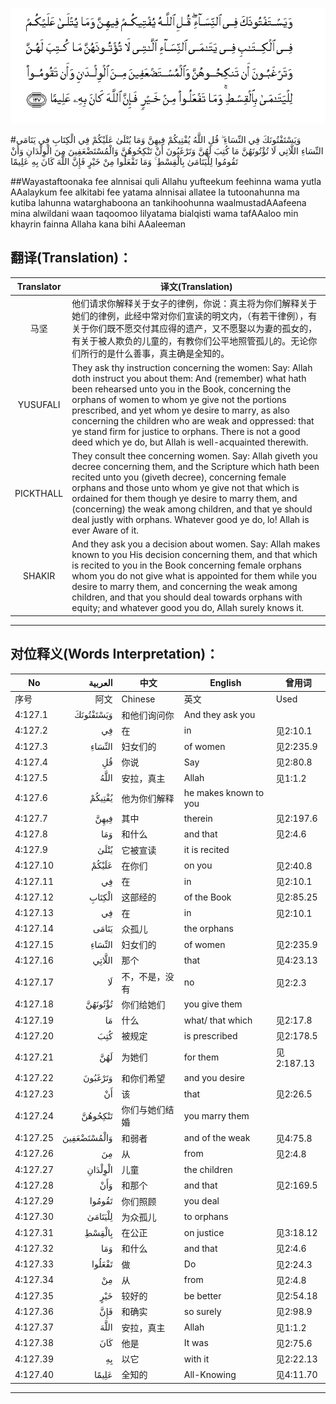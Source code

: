![004:127](images/004_127.gif)

#وَيَسْتَفْتُونَكَ فِي النِّسَاءِ ۖ قُلِ اللَّهُ يُفْتِيكُمْ فِيهِنَّ وَمَا يُتْلَىٰ عَلَيْكُمْ فِي الْكِتَابِ فِي يَتَامَى النِّسَاءِ اللَّاتِي لَا تُؤْتُونَهُنَّ مَا كُتِبَ لَهُنَّ وَتَرْغَبُونَ أَنْ تَنْكِحُوهُنَّ وَالْمُسْتَضْعَفِينَ مِنَ الْوِلْدَانِ وَأَنْ تَقُومُوا لِلْيَتَامَىٰ بِالْقِسْطِ ۚ وَمَا تَفْعَلُوا مِنْ خَيْرٍ فَإِنَّ اللَّهَ كَانَ بِهِ عَلِيمًا 

##Wayastaftoonaka fee alnnisai quli Allahu yufteekum feehinna wama yutla AAalaykum fee alkitabi fee yatama alnnisai allatee la tutoonahunna ma kutiba lahunna watarghaboona an tankihoohunna waalmustadAAafeena mina alwildani waan taqoomoo lilyatama bialqisti wama tafAAaloo min khayrin fainna Allaha kana bihi AAaleeman 

## 翻译(Translation)：

| Translator | 译文(Translation)                                            |
| :--------: | ------------------------------------------------------------ |
|    马坚    | 他们请求你解释关于女子的律例，你说：真主将为你们解释关于她们的律例，此经中常对你们宣读的明文内，（有若干律例），有关于你们既不愿交付其应得的遗产，又不愿娶以为妻的孤女的，有关于被人欺负的儿童的，有教你们公平地照管孤儿的。无论你们所行的是什么善事，真主确是全知的。 |
|  YUSUFALI  | They ask thy instruction concerning the women: Say: Allah doth instruct you about them: And (remember) what hath been rehearsed unto you in the Book, concerning the orphans of women to whom ye give not the portions prescribed, and yet whom ye desire to marry, as also concerning the children who are weak and oppressed: that ye stand firm for justice to orphans. There is not a good deed which ye do, but Allah is well-acquainted therewith. |
| PICKTHALL  | They consult thee concerning women. Say: Allah giveth you decree concerning them, and the Scripture which hath been recited unto you (giveth decree), concerning female orphans and those unto whom ye give not that which is ordained for them though ye desire to marry them, and (concerning) the weak among children, and that ye should deal justly with orphans. Whatever good ye do, lo! Allah is ever Aware of it. |
|   SHAKIR   | And they ask you a decision about women. Say: Allah makes known to you His decision concerning them, and that which is recited to you in the Book concerning female orphans whom you do not give what is appointed for them while you desire to marry them, and concerning the weak among children, and that you should deal towards orphans with equity; and whatever good you do, Allah surely knows it. |

---

## 对位释义(Words Interpretation)：

| No   | العربية | 中文    | English | 曾用词 |
| ---- | ------: | ------- | ------- | ------ |
| 序号 |    阿文 | Chinese | 英文    | Used   |
| 4:127.1  | وَيَسْتَفْتُونَكَ   | 和他们询问你   | And they ask you      |            |
| 4:127.2  | فِي          | 在             | in                    | 见2:10.1   |
| 4:127.3  | النِّسَاءِ      | 妇女们的       | of women              | 见2:235.9  |
| 4:127.4  | قُلِ          | 你说           | Say                   | 见2:80.8   |
| 4:127.5  | اللَّهُ        | 安拉，真主     | Allah                 | 见1:1.2    |
| 4:127.6  | يُفْتِيكُمْ      | 他为你们解释   | he makes known to you |            |
| 4:127.7  | فِيهِنَّ        | 其中           | therein               | 见2:197.6  |
| 4:127.8  | وَمَا         | 和什么         | and that              | 见2:4.6    |
| 4:127.9  | يُتْلَىٰ        | 它被宣读       | it is recited         |            |
| 4:127.10 | عَلَيْكُمْ       | 在你们         | on you                | 见2:40.8   |
| 4:127.11 | فِي          | 在             | in                    | 见2:10.1   |
| 4:127.12 | الْكِتَابِ      | 这部经的       | of the Book           | 见2:85.25  |
| 4:127.13 | فِي          | 在             | in                    | 见2:10.1   |
| 4:127.14 | يَتَامَى       | 众孤儿         | the orphans           |            |
| 4:127.15 | النِّسَاءِ      | 妇女们的       | of women              | 见2:235.9  |
| 4:127.16 | اللَّاتِي      | 那个           | that                  | 见4:23.13  |
| 4:127.17 | لَا          | 不，不是，没有 | no                    | 见2:2.3    |
| 4:127.18 | تُؤْتُونَهُنَّ     | 你们给她们     | you give them         |            |
| 4:127.19 | مَا          | 什么           | what/ that which      | 见2:17.8   |
| 4:127.20 | كُتِبَ         | 被规定         | is prescribed         | 见2:178.5  |
| 4:127.21 | لَهُنَّ         | 为她们         | for them              | 见2:187.13 |
| 4:127.22 | وَتَرْغَبُونَ     | 和你们希望     | and you desire        |            |
| 4:127.23 | أَنْ          | 该             | that                  | 见2:26.5   |
| 4:127.24 | تَنْكِحُوهُنَّ     | 你们与她们结婚 | you marry them        |            |
| 4:127.25 | وَالْمُسْتَضْعَفِينَ | 和弱者         | and of the weak       | 见4:75.8   |
| 4:127.26 | مِنَ          | 从             | from                  | 见2:4.8    |
| 4:127.27 | الْوِلْدَانِ     | 儿童           | the children          |            |
| 4:127.28 | وَأَنْ         | 和那个         | and that              | 见2:169.5  |
| 4:127.29 | تَقُومُوا      | 你们照顾       | you deal              |            |
| 4:127.30 | لِلْيَتَامَىٰ     | 为众孤儿       | to orphans            |            |
| 4:127.31 | بِالْقِسْطِ      | 在公正         | on justice            | 见3:18.12  |
| 4:127.32 | وَمَا         | 和什么         | and that              | 见2:4.6    |
| 4:127.33 | تَفْعَلُوا      | 做             | Do                    | 见2:24.3   |
| 4:127.34 | مِنْ          | 从             | from                  | 见2:4.8    |
| 4:127.35 | خَيْرٍ         | 较好的         | be better             | 见2:54.18  |
| 4:127.36 | فَإِنَّ         | 和确实         | so surely             | 见2:98.9   |
| 4:127.37 | اللَّهَ        | 安拉，真主     | Allah                 | 见1:1.2    |
| 4:127.38 | كَانَ         | 他是           | It was                | 见2:75.6   |
| 4:127.39 | بِهِ          | 以它           | with it               | 见2:22.13  |
| 4:127.40 | عَلِيمًا       | 全知的         | All-Knowing           | 见4:11.70  |

---
